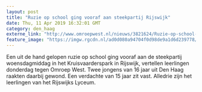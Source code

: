 ```yaml
---
layout: post
title: "Ruzie op school ging vooraf aan steekpartij Rijswijk"
date: Thu, 11 Apr 2019 16:32:01 GMT
category: den_haag
externe_link: "http://www.omroepwest.nl/nieuws/3821624/Ruzie-op-school-ging-vooraf-aan-steekpartij-Rijswijk"
feature_image: "https://imgw.rgcdn.nl/ad0d080a94704f0d98de9a1d6d239778/opener/3821276.jpg"
---
```


Een uit de hand gelopen ruzie op school ging vooraf aan de steekpartij woensdagmiddag in het Kruisvaarderspark in Rijswijk, vertellen leerlingen donderdag tegen Omroep West. Twee jongens van 16 jaar uit Den Haag raakten daarbij gewond. Een verdachte van 15 jaar zit vast. Alledrie zijn het leerlingen van het Rijswijks Lyceum.
